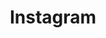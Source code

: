 ---
isPage: true
draft: false
title: Instagram
description: Add instagram feed
hero:
  title: Block Instagram
  text: Add instagram feed (You need a valid access_token)
  cta:
    blank: false
    text: See examples
    url: "#main"
  cta_second:
    blank: true
    text: Documentation
    url: https://github.com/hugolify/hugolify-template/wiki/block-instagram
blocks:
  - type: instagram
    background: false
    title: Instagram feed
    limit: 4
    token: ""
    cta:
      blank: true
      text: Discover on instagram
      url: https://www.instagram.com/sebouorhum
  - type: instagram
    background: true
    title: Instagram feed
    limit: 6
    token: ""
---